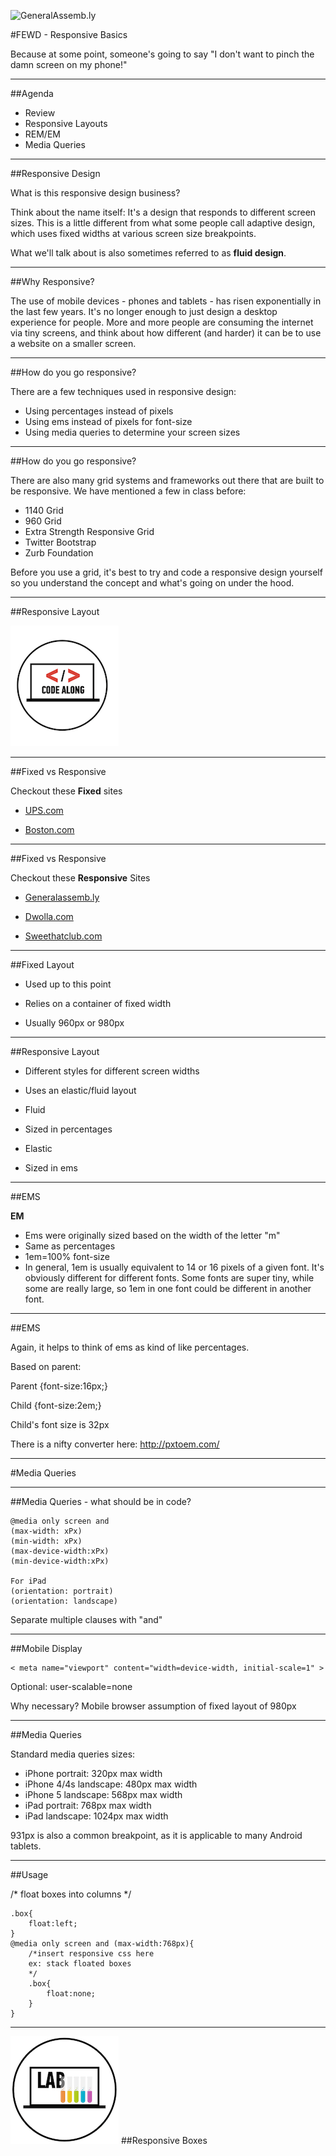 ![GeneralAssemb.ly](https://github.com/generalassembly/ga-ruby-on-rails-for-devs/raw/master/images/ga.png "GeneralAssemb.ly")

#FEWD - Responsive Basics 

Because at some point, someone's going to say "I don't want to pinch the damn screen on my phone!"

---


##Agenda

*	Review
*	Responsive Layouts
*	REM/EM
*	Media Queries

---

##Responsive Design

What is this responsive design business?

Think about the name itself: It's a design that responds to different screen sizes. This is a little different from what some people call adaptive design, which uses fixed widths at various screen size breakpoints. 

What we'll talk about is also sometimes referred to as **fluid design**.

---

##Why Responsive?

The use of mobile devices - phones and tablets - has risen exponentially in the last few years. It's no longer enough to just design a desktop experience for people. More and more people are consuming the internet via tiny screens, and think about how different (and harder) it can be to use a website on a smaller screen.

---

##How do you go responsive?

There are a few techniques used in responsive design:

* Using percentages instead of pixels
* Using ems instead of pixels for font-size
* Using media queries to determine your screen sizes


---

##How do you go responsive?

There are also many grid systems and frameworks out there that are built to be responsive. We have mentioned a few in class before:

* 1140 Grid
* 960 Grid
* Extra Strength Responsive Grid
* Twitter Bootstrap
* Zurb Foundation

Before you use a grid, it's best to try and code a responsive design yourself so you understand the concept and what's going on under the hood.


---

##Responsive Layout

![GeneralAssemb.ly](../../img/icons/code_along.png)

---

##Fixed vs Responsive

Checkout these __Fixed__ sites

*	[UPS.com](http://www.ups.com)

*	[Boston.com](http://www.boston.com)

---

##Fixed vs Responsive

Checkout these __Responsive__ Sites

*	[Generalassemb.ly](http://www.generalassemb.ly)

*	[Dwolla.com](http://www.dwolla.com)

*	[Sweethatclub.com](http://www.sweethatclub.com)

---

##Fixed Layout

*	Used up to this point

*	Relies on a container of fixed width

*	Usually 960px or 980px


<aside class="notes">

</aside>

---

##Responsive Layout

*	Different styles for different screen widths

*	Uses an elastic/fluid layout

*	Fluid

*	Sized in percentages

*	Elastic

*	Sized in ems


<aside class="notes">

</aside>

---	

##EMS

__EM__

* Ems were originally sized based on the width of the letter "m"
* Same as percentages
* 1em=100% font-size
* In general, 1em is usually equivalent to 14 or 16 pixels of a given font. It's obviously different for different fonts. Some fonts are super tiny, while some are really large, so 1em in one font could be different in another font.

---

##EMS

Again, it helps to think of ems as kind of like percentages.

Based on parent:

Parent {font-size:16px;}

Child {font-size:2em;}

Child's font size is 32px

There is a nifty converter here:
http://pxtoem.com/


---


#Media Queries

---

##Media Queries - what should be in code?

```
@media only screen and
(max-width: xPx)
(min-width: xPx)
(max-device-width:xPx)
(min-device-width:xPx)

For iPad
(orientation: portrait)
(orientation: landscape)
```

Separate multiple clauses with "and"


<aside class="notes">

</aside>

---

##Mobile Display

```
< meta name="viewport" content="width=device-width, initial-scale=1" >
```

Optional: user-scalable=none


Why necessary?
Mobile browser assumption of fixed layout of 980px

---

##Media Queries

Standard media queries sizes:

* iPhone portrait: 320px max width
* iPhone 4/4s landscape: 480px max width
* iPhone 5 landscape: 568px max width
* iPad portrait: 768px max width
* iPad landscape: 1024px max width

931px is also a common breakpoint, as it is applicable to many Android tablets.

---

##Usage

/* float boxes into columns */

```
.box{
	float:left;
}
@media only screen and (max-width:768px){
	/*insert responsive css here
	ex: stack floated boxes
	*/
	.box{
		float:none;
	}
} 
```

---

![GeneralAssemb.ly](../../img/icons/exercise_icon_md.png)
##Responsive Boxes